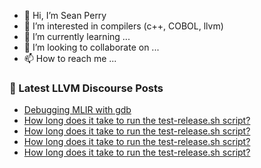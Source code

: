 - 👋 Hi, I’m Sean Perry
- 👀 I’m interested in compilers (c++, COBOL, llvm)
- 🌱 I’m currently learning ...
- 💞️ I’m looking to collaborate on ...
- 📫 How to reach me ...

<!---
s66perry/s66perry is a ✨ special ✨ repository because its `README.md` (this file) appears on your GitHub profile.
You can click the Preview link to take a look at your changes.
--->
### 📕 Latest LLVM Discourse Posts

<!-- DISCOURSE-LLVM:START -->
- [Debugging MLIR with gdb](https://discourse.llvm.org/t/debugging-mlir-with-gdb/66294#post_4)
- [How long does it take to run the test-release.sh script?](https://discourse.llvm.org/t/how-long-does-it-take-to-run-the-test-release-sh-script/66414#post_4)
- [How long does it take to run the test-release.sh script?](https://discourse.llvm.org/t/how-long-does-it-take-to-run-the-test-release-sh-script/66414#post_3)
- [How long does it take to run the test-release.sh script?](https://discourse.llvm.org/t/how-long-does-it-take-to-run-the-test-release-sh-script/66414#post_2)
- [How long does it take to run the test-release.sh script?](https://discourse.llvm.org/t/how-long-does-it-take-to-run-the-test-release-sh-script/66414#post_1)
<!-- DISCOURSE-LLVM:END -->
